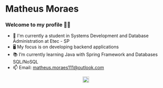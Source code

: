 # Matheus Moraes

### Welcome to my profile 🙋‍♂️

- 🏫 I'm currently a student in Systems Development and Database Administration at Etec - SP
- 🖥️ My focus is on developing backend applications
- 📚 I’m currently learning Java with Spring Framework and Databases SQL/NoSQL
- 📫 Email: matheus.moraes111@outlook.com

<!--
### Stats 📊
![Top Langs](https://github-readme-stats.vercel.app/api/top-langs/?username=moraes575&show_icons=true&theme=dark)
-->

<p align="center">
  <a href="https://www.linkedin.com/in/matheus-moraes-b07687192/" target="blank"><img align="center" src="https://cdn.jsdelivr.net/npm/simple-icons@3.0.1/icons/linkedin.svg" alt="Matheus Moraes LinkedIn" height="20" width="20"></a>
</p>
